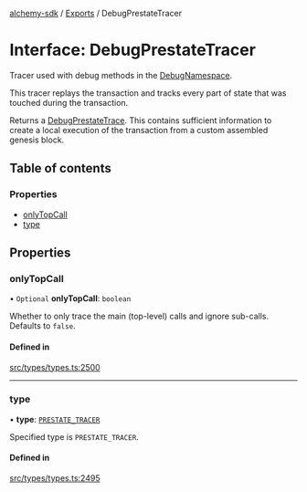 [alchemy-sdk](../README.md) / [Exports](../modules.md) / DebugPrestateTracer

# Interface: DebugPrestateTracer

Tracer used with debug methods in the [DebugNamespace](../classes/DebugNamespace.md).

This tracer replays the transaction and tracks every part of state that was
touched during the transaction.

Returns a [DebugPrestateTrace](../modules.md#debugprestatetrace). This contains sufficient information to
create a local execution of the transaction from a custom assembled genesis
block.

## Table of contents

### Properties

- [onlyTopCall](DebugPrestateTracer.md#onlytopcall)
- [type](DebugPrestateTracer.md#type)

## Properties

### onlyTopCall

• `Optional` **onlyTopCall**: `boolean`

Whether to only trace the main (top-level) calls and ignore sub-calls.
Defaults to `false`.

#### Defined in

[src/types/types.ts:2500](https://github.com/alchemyplatform/alchemy-sdk-js/blob/c9dbbf0/src/types/types.ts#L2500)

___

### type

• **type**: [`PRESTATE_TRACER`](../enums/DebugTracerType.md#prestate_tracer)

Specified type is `PRESTATE_TRACER`.

#### Defined in

[src/types/types.ts:2495](https://github.com/alchemyplatform/alchemy-sdk-js/blob/c9dbbf0/src/types/types.ts#L2495)
